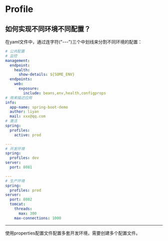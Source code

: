 # Profile

## 如何实现不同环境不同配置？

在yaml文件中，通过连字符("---")三个中划线来分割不同环境的配置：

```yaml
# 公共配置
# 监控
management:
  endpoint:
    health:
      show-details: ${SOME_ENV}
  endpoints:
    web:
      exposure:
        include: beans,env,health,configprops
# 用来描述应用
info:
  app-name: spring-boot-demo
  author: liyan
  mail: xxx@qq.com
# 激活
spring:
  profiles:
    active: prod

---
# 开发环境
spring:
  profiles: dev
server:
  port: 8081

---
# 生产环境
spring:
  profiles: prod
server:
  port: 8082
  tomcat:
    threads:
      max: 300
    max-connections: 1000
```

---

使用properties配置文件配置多套开发环境，需要创建多个配置文件。